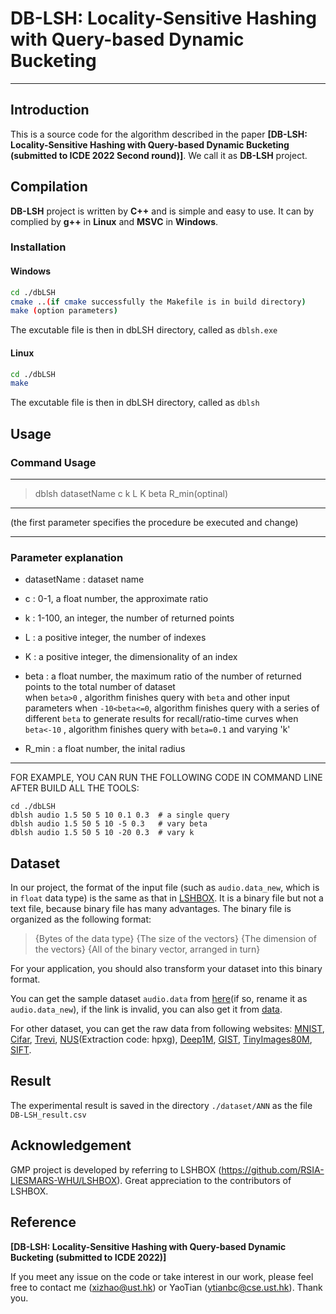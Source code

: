 # DB-LSH: Locality-Sensitive Hashing with Query-based Dynamic Bucketing
-----------------------------------------------------------------------------------------------------------------
## Introduction
This is a source code for the algorithm described in the paper **[DB-LSH: Locality-Sensitive Hashing with Query-based Dynamic Bucketing (submitted to ICDE 2022 Second round)]**. We call it as **DB-LSH** project.

## Compilation

**DB-LSH** project is written by **C++** and is simple and easy to use. It can by complied by **g++** in **Linux** and **MSVC** in **Windows**.

### Installation
#### Windows
```bash
cd ./dbLSH
cmake ..(if cmake successfully the Makefile is in build directory)
make (option parameters)
```
The excutable file is then in dbLSH directory, called as `dblsh.exe`

#### Linux
```bash
cd ./dbLSH
make
```
The excutable file is then in dbLSH directory, called as `dblsh`

## Usage

### Command Usage

-------------------------------------------------------------------
> dblsh datasetName c k L K beta R_min(optinal)
-------------------------------------------------------------------
(the first parameter specifies the procedure be executed and change)

-------------------------------------------------------------------
### Parameter explanation

- datasetName  : dataset name
- c            : 0-1, a float number, the approximate ratio
- k            : 1-100, an integer, the number of returned points
- L            : a positive integer, the number of indexes
- K            : a positive integer, the dimensionality of an index
- beta         : a float number, the maximum ratio of the number of returned points to the total number of dataset   
      when `beta>0`     , algorithm finishes query with `beta` and other input parameters
      when `-10<beta<=0`, algorithm finishes query with a series of different `beta` to generate results for recall/ratio-time curves
      when `beta<-10`   , algorithm finishes query with `beta=0.1` and varying 'k'

- R_min        : a float number, the inital radius
-------------------------------------------------------------------


FOR EXAMPLE, YOU CAN RUN THE FOLLOWING CODE IN COMMAND LINE AFTER BUILD ALL THE TOOLS:

```
cd ./dbLSH
dblsh audio 1.5 50 5 10 0.1 0.3  # a single query
dblsh audio 1.5 50 5 10 -5 0.3   # vary beta
dblsh audio 1.5 50 5 10 -20 0.3  # vary k
```
## Dataset

In our project, the format of the input file (such as `audio.data_new`, which is in `float` data type) is the same as that in [LSHBOX](https://github.com/RSIA-LIESMARS-WHU/LSHBOX). It is a binary file but not a text file, because binary file has many advantages. The binary file is organized as the following format:

>{Bytes of the data type} {The size of the vectors} {The dimension of the vectors} {All of the binary vector, arranged in turn}

For your application, you should also transform your dataset into this binary format.

You can get the sample dataset `audio.data` from [here](http://www.cs.princeton.edu/cass/audio.tar.gz)(if so, rename it as `audio.data_new`), if the link is invalid, you can also get it from [data](https://github.com/RSIA-LIESMARS-WHU/LSHBOX-sample-data).

For other dataset, you can get the raw data from following websites: [MNIST](http://yann.lecun.com/exdb/mnist/index.html), [Cifar](http://www.cs.toronto.edu/~kriz/cifar.html), [Trevi](http://phototour.cs.washington.edu/patches/default.htm), [NUS](https://pan.baidu.com/share/init?surl=kVKfXFx)(Extraction code: hpxg), [Deep1M](https://www.cse.cuhk.edu.hk/systems/hash/gqr/dataset/deep1M.tar.gz), [GIST](http://corpus-texmex.irisa.fr/), [TinyImages80M](https://hyper.ai/tracker/download?torrent=6552), [SIFT](http://corpus-texmex.irisa.fr/).


## Result
The experimental result is saved in the directory `./dataset/ANN` as the file
`DB-LSH_result.csv`


## Acknowledgement
GMP project is developed by referring to LSHBOX (https://github.com/RSIA-LIESMARS-WHU/LSHBOX). Great appreciation to the contributors of LSHBOX.

## Reference
**[DB-LSH: Locality-Sensitive Hashing with Query-based Dynamic Bucketing (submitted to ICDE 2022)]**

If you meet any issue on the code or take interest in our work, please feel free to contact me (xizhao@ust.hk) or YaoTian (ytianbc@cse.ust.hk). Thank you.
